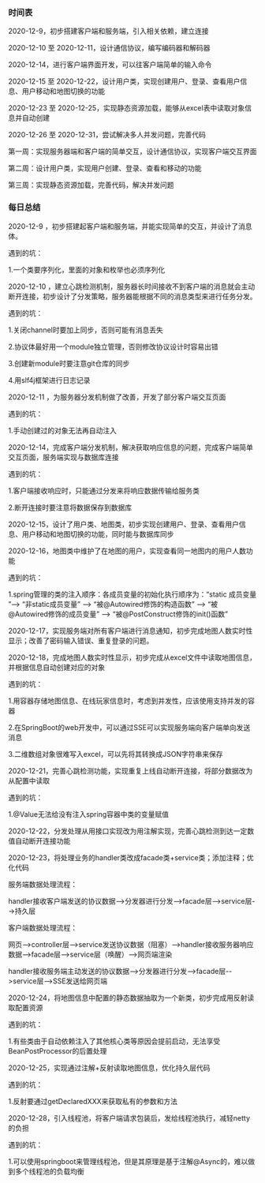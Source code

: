 ### 时间表

2020-12-9，初步搭建客户端和服务端，引入相关依赖，建立连接

2020-12-10 至 2020-12-11，设计通信协议，编写编码器和解码器

2020-12-14，进行客户端界面开发，可以往客户端简单的输入命令

2020-12-15 至 2020-12-22，设计用户类，实现创建用户、登录、查看用户信息、用户移动和地图切换的功能

2020-12-23 至 2020-12-25，实现静态资源加载，能够从excel表中读取对象信息并自动创建

2020-12-26 至 2020-12-31，尝试解决多人并发问题，完善代码



第一周：实现服务器端和客户端的简单交互，设计通信协议，实现客户端交互界面

第二周：设计用户类，实现用户创建、登录、查看和移动的功能

第三周：实现静态资源加载，完善代码，解决并发问题



### 每日总结

2020-12-9 ，初步搭建起客户端和服务端，并能实现简单的交互，并设计了消息体。

遇到的坑：

1.一个类要序列化，里面的对象和枚举也必须序列化



2020-12-10 ，建立心跳检测机制，服务器长时间接收不到客户端的消息就会主动断开连接，初步设计了分发策略，服务器能根据不同的消息类型来进行任务分发。

遇到的坑：

1.关闭channel时要加上同步，否则可能有消息丢失

2.协议体最好用一个module独立管理，否则修改协议设计时容易出错

3.创建新module时要注意git仓库的同步

4.用slf4j框架进行日志记录



2020-12-11 ，为服务器分发机制做了改善，开发了部分客户端交互页面

遇到的坑：

1.手动创建过的对象无法再自动注入



2020-12-14，完成客户端分发机制，解决获取响应信息的问题，完成客户端简单交互页面，服务端实现与数据库连接

遇到的坑：

1.客户端接收响应时，只能通过分发来将响应数据传输给服务类

2.断开连接时要注意将数据保存到数据库



2020-12-15，设计了用户类、地图类，初步实现创建用户、登录、查看用户信息、用户移动和地图切换的功能，同时能与数据库同步



2020-12-16，地图类中维护了在地图的用户，实现查看同一地图内的用户人数功能

遇到的坑：

1.spring管理的类的注入顺序：各成员变量的初始化执行顺序为：“static 成员变量 ”--> “非static成员变量” --> “被@Autowired修饰的构造函数” --> “被@Autowired修饰的成员变量” --> “被@PostConstruct修饰的init()函数”



2020-12-17，实现服务端对所有客户端进行消息通知，初步完成地图人数实时性显示；改善了密码输入错误、重复登录的问题。



2020-12-18，完成地图人数实时性显示，初步完成从excel文件中读取地图信息，并根据信息自动创建对应的对象

遇到的坑：

1.用容器存储地图信息、在线玩家信息时，考虑到并发性，应该使用支持并发的容器

2.在SpringBoot的web开发中，可以通过SSE可以实现服务端向客户端单向发送消息

3.二维数组对象很难写入excel，可以先将其转换成JSON字符串来保存



2020-12-21，完善心跳检测功能，实现重复上线自动断开连接，将部分数据改为从配置中读取

遇到的坑：

1.@Value无法给没有注入spring容器中类的变量赋值



2020-12-22，分发处理从用接口实现改为用注解实现，完善心跳检测到达一定数值自动断开连接功能



2020-12-23，将处理业务的handler类改成facade类+service类；添加注释；优化代码

服务端数据处理流程：

handler接收客户端发送的协议数据-->分发器进行分发-->facade层-->service层-->持久层

客户端数据处理流程：

网页-->controller层-->service发送协议数据（阻塞）-->handler接收服务器响应数据-->facade层-->service层（唤醒）-->网页端渲染

handler接收服务端主动发送的协议数据-->分发器进行分发-->facade层-->service层-->SSE发送给网页端



2020-12-24，将地图信息中配置的静态数据抽取为一个新类，初步完成用反射读取配置资源

遇到的坑：

1.有些类由于自动依赖注入了其他核心类等原因会提前启动，无法享受BeanPostProcessor的后置处理



2020-12-25，实现通过注解+反射读取地图信息，优化持久层代码

遇到的坑：

1.反射要通过getDeclaredXXX来获取私有的参数和方法



2020-12-28，引入线程池，将客户端请求包装后，发给线程池执行，减轻netty的负担

遇到的坑：

1.可以使用springboot来管理线程池，但是其原理是基于注解@Async的，难以做到多个线程池的负载均衡